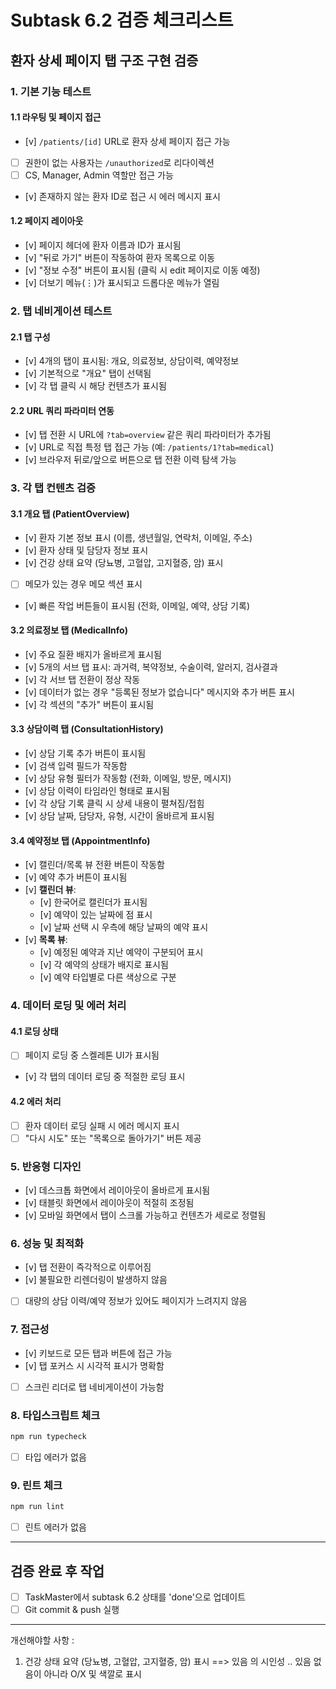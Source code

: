 # Subtask 6.2 검증 체크리스트

## 환자 상세 페이지 탭 구조 구현 검증

### 1. 기본 기능 테스트

#### 1.1 라우팅 및 페이지 접근

- [v] `/patients/[id]` URL로 환자 상세 페이지 접근 가능
- [ ] 권한이 없는 사용자는 `/unauthorized`로 리다이렉션
- [ ] CS, Manager, Admin 역할만 접근 가능
- [v] 존재하지 않는 환자 ID로 접근 시 에러 메시지 표시

#### 1.2 페이지 레이아웃

- [v] 페이지 헤더에 환자 이름과 ID가 표시됨
- [v] "뒤로 가기" 버튼이 작동하여 환자 목록으로 이동
- [v] "정보 수정" 버튼이 표시됨 (클릭 시 edit 페이지로 이동 예정)
- [v] 더보기 메뉴(⋮)가 표시되고 드롭다운 메뉴가 열림

### 2. 탭 네비게이션 테스트

#### 2.1 탭 구성

- [v] 4개의 탭이 표시됨: 개요, 의료정보, 상담이력, 예약정보
- [v] 기본적으로 "개요" 탭이 선택됨
- [v] 각 탭 클릭 시 해당 컨텐츠가 표시됨

#### 2.2 URL 쿼리 파라미터 연동

- [v] 탭 전환 시 URL에 `?tab=overview` 같은 쿼리 파라미터가 추가됨
- [v] URL로 직접 특정 탭 접근 가능 (예: `/patients/1?tab=medical`)
- [v] 브라우저 뒤로/앞으로 버튼으로 탭 전환 이력 탐색 가능

### 3. 각 탭 컨텐츠 검증

#### 3.1 개요 탭 (PatientOverview)

- [v] 환자 기본 정보 표시 (이름, 생년월일, 연락처, 이메일, 주소)
- [v] 환자 상태 및 담당자 정보 표시
- [v] 건강 상태 요약 (당뇨병, 고혈압, 고지혈증, 암) 표시
- [ ] 메모가 있는 경우 메모 섹션 표시
- [v] 빠른 작업 버튼들이 표시됨 (전화, 이메일, 예약, 상담 기록)

#### 3.2 의료정보 탭 (MedicalInfo)

- [v] 주요 질환 배지가 올바르게 표시됨
- [v] 5개의 서브 탭 표시: 과거력, 복약정보, 수술이력, 알러지, 검사결과
- [v] 각 서브 탭 전환이 정상 작동
- [v] 데이터가 없는 경우 "등록된 정보가 없습니다" 메시지와 추가 버튼 표시
- [v] 각 섹션의 "추가" 버튼이 표시됨

#### 3.3 상담이력 탭 (ConsultationHistory)

- [v] 상담 기록 추가 버튼이 표시됨
- [v] 검색 입력 필드가 작동함
- [v] 상담 유형 필터가 작동함 (전화, 이메일, 방문, 메시지)
- [v] 상담 이력이 타임라인 형태로 표시됨
- [v] 각 상담 기록 클릭 시 상세 내용이 펼쳐짐/접힘
- [v] 상담 날짜, 담당자, 유형, 시간이 올바르게 표시됨

#### 3.4 예약정보 탭 (AppointmentInfo)

- [v] 캘린더/목록 뷰 전환 버튼이 작동함
- [v] 예약 추가 버튼이 표시됨
- [v] **캘린더 뷰**:
  - [v] 한국어로 캘린더가 표시됨
  - [v] 예약이 있는 날짜에 점 표시
  - [v] 날짜 선택 시 우측에 해당 날짜의 예약 표시
- [v] **목록 뷰**:
  - [v] 예정된 예약과 지난 예약이 구분되어 표시
  - [v] 각 예약의 상태가 배지로 표시됨
  - [v] 예약 타입별로 다른 색상으로 구분

### 4. 데이터 로딩 및 에러 처리

#### 4.1 로딩 상태

- [ ] 페이지 로딩 중 스켈레톤 UI가 표시됨
- [v] 각 탭의 데이터 로딩 중 적절한 로딩 표시

#### 4.2 에러 처리

- [ ] 환자 데이터 로딩 실패 시 에러 메시지 표시
- [ ] "다시 시도" 또는 "목록으로 돌아가기" 버튼 제공

### 5. 반응형 디자인

- [v] 데스크톱 화면에서 레이아웃이 올바르게 표시됨
- [v] 태블릿 화면에서 레이아웃이 적절히 조정됨
- [v] 모바일 화면에서 탭이 스크롤 가능하고 컨텐츠가 세로로 정렬됨

### 6. 성능 및 최적화

- [v] 탭 전환이 즉각적으로 이루어짐
- [v] 불필요한 리렌더링이 발생하지 않음
- [ ] 대량의 상담 이력/예약 정보가 있어도 페이지가 느려지지 않음

### 7. 접근성

- [v] 키보드로 모든 탭과 버튼에 접근 가능
- [v] 탭 포커스 시 시각적 표시가 명확함
- [ ] 스크린 리더로 탭 네비게이션이 가능함

### 8. 타입스크립트 체크

```bash
npm run typecheck
```

- [ ] 타입 에러가 없음

### 9. 린트 체크

```bash
npm run lint
```

- [ ] 린트 에러가 없음

---

## 검증 완료 후 작업

- [ ] TaskMaster에서 subtask 6.2 상태를 'done'으로 업데이트
- [ ] Git commit & push 실행

---

개선해야할 사항 :

1. 건강 상태 요약 (당뇨병, 고혈압, 고지혈증, 암) 표시 ==> 있음 의 시인성 .. 있음 없음이 아니라 O/X 및 색깔로 표시
